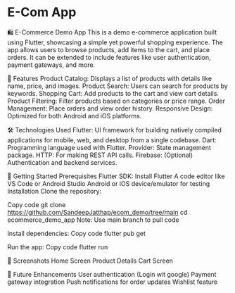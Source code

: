 # E-Com App

🛍️ E-Commerce Demo App
This is a demo e-commerce application built using Flutter, showcasing a simple yet powerful shopping experience. The app allows users to browse products, add items to the cart, and place orders. It can be extended to include features like user authentication, payment gateways, and more.

📱 Features
Product Catalog: Displays a list of products with details like name, price, and images.
Product Search: Users can search for products by keywords.
Shopping Cart: Add products to the cart and view cart details.
Product Filtering: Filter products based on categories or price range.
Order Management: Place orders and view order history.
Responsive Design: Optimized for both Android and iOS platforms.

🛠️ Technologies Used
Flutter: UI framework for building natively compiled applications for mobile, web, and desktop from a single codebase.
Dart: Programming language used with Flutter.
Provider: State management package.
HTTP: For making REST API calls.
Firebase: (Optional) Authentication and backend services.

🚀 Getting Started
Prerequisites
Flutter SDK: Install Flutter
A code editor like VS Code or Android Studio
Android or iOS device/emulator for testing
Installation
Clone the repository:


Copy code
git clone https://github.com/SandeepJatthap/ecom_demo/tree/main
cd ecommerce_demo_app
Note: Use main branch to pull code

Install dependencies:
Copy code
flutter pub get

Run the app:
Copy code
flutter run

📸 Screenshots
Home Screen	Product Details	Cart Screen

🔧 Future Enhancements
User authentication (Login wit google)
Payment gateway integration
Push notifications for order updates
Wishlist feature
